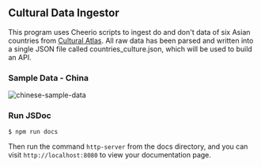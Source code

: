 ## Cultural Data Ingestor

This program uses Cheerio scripts to ingest do and don't data of six Asian countries from [Cultural Atlas](https://culturalatlas.sbs.com.au/). All raw data has been parsed and written into a single JSON file called countries_culture.json, which will be used to build an API.

### Sample Data - China

![chinese-sample-data](https://user-images.githubusercontent.com/54561518/109869295-4b623800-7c2e-11eb-8324-e459b5b6166c.JPG)

### Run JSDoc

    $ npm run docs

Then run the command `http-server` from the docs directory, and you can visit `http://localhost:8080` to view your documentation page.

